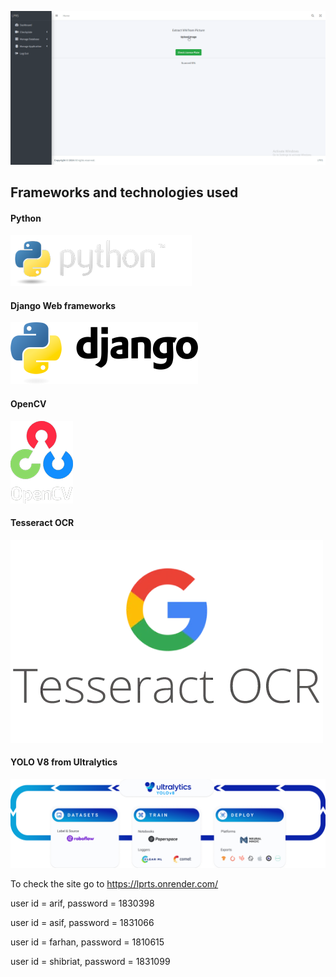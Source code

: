 ![Demo](README_MD/brave_AdPuw7W7F2.gif)

## Frameworks and technologies used
#### Python
![Python](README_MD/python.png)
#### Django Web frameworks
![Django](README_MD/django.png)
#### OpenCV
![Open CV](README_MD/opencv.webp)
#### Tesseract OCR
![Tesseract OCR](README_MD/tesseract_ocr.webp)


#### YOLO V8 from Ultralytics 
![YOLOv8 from Ultralytics](README_MD/yolov8.png)



To check the site go to https://lprts.onrender.com/

user id = arif, password = 1830398


user id = asif, password = 1831066


user id = farhan, password = 1810615


user id = shibriat, password = 1831099



